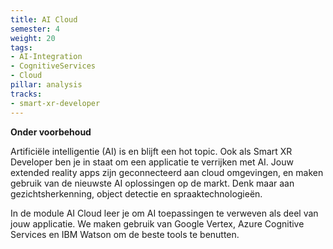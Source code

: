 ```yaml
---
title: AI Cloud
semester: 4
weight: 20
tags:
- AI-Integration
- CognitiveServices
- Cloud
pillar: analysis
tracks:
- smart-xr-developer
---
```


**Onder voorbehoud**

Artificiële intelligentie (AI) is en blijft een hot topic. Ook als Smart XR Developer ben je in staat om een applicatie te verrijken met AI.
Jouw extended reality apps zijn geconnecteerd aan cloud omgevingen, en maken gebruik van de nieuwste AI oplossingen op de markt.
Denk maar aan gezichtsherkenning, object detectie en spraaktechnologieën.

In de module AI Cloud leer je om AI toepassingen te verweven als deel van jouw applicatie. We maken gebruik van Google Vertex, Azure Cognitive Services en IBM Watson om de beste tools te benutten.